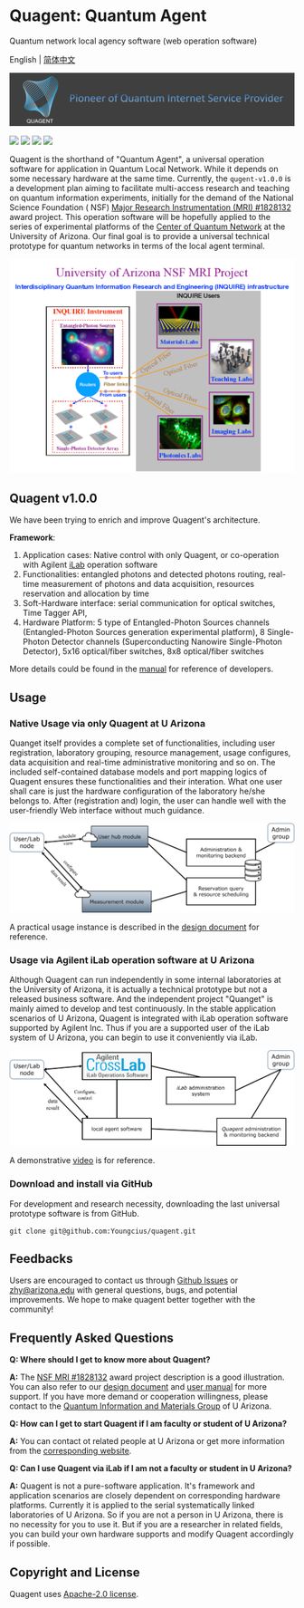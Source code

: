 # Quagent: Quantum Agent

Quantum network local agency software (web operation software)

English | [简体中文](README_CN.md)

![](static/images/quagent-slogan.png)

[![](https://img.shields.io/badge/license-Apache%202.0-green)](./LICENSE) [![](https://img.shields.io/badge/build-passing-green)]() ![](https://img.shields.io/badge/Python-3.7--3.8-blue) ![](https://img.shields.io/badge/dev-v1.0.0-blue)

Quagent is the shorthand of "Quantum Agent", a universal operation software for application in Quantum Local Network.
While it depends on some necessary hardware at the same time. Currently, the `qugent-v1.0.0` is a development plan
aiming to facilitate multi-access research and teaching on quantum information experiments, initially for the demand
of the National Science Foundation (
NSF) [Major Research Instrumentation (MRI) #1828132](https://www.nsf.gov/awardsearch/showAward?AWD_ID=1828132&HistoricalAwards=false)
award project. This operation software will be hopefully applied to the series of experimental platforms of
the [Center of Quantum Network](https://cqn-erc.org/) at the University of Arizona. Our final goal is to provide a
universal technical prototype for quantum networks in terms of the local agent terminal.

![](static/images/profile.png)

## Quagent v1.0.0

We have been trying to enrich and improve Quagent's architecture.

**Framework**:

1. Application cases: Native control with only Quagent, or co-operation with Agilent [iLab](https://ua.ilab.agilent.com)
   operation software
3. Functionalities: entangled photons and detected photons routing, real-time measurement of photons and data
   acquisition, resources reservation and allocation by time
4. Soft-Hardware interface: serial communication for optical switches, Time Tagger API,
5. Hardware Platform: 5 type of Entangled-Photon Sources channels (Entangled-Photon Sources generation experimental
   platform), 8 Single-Photon Detector channels (Superconducting Nanowire Single-Photon Detector), 5x16 optical/fiber
   switches, 8x8 optical/fiber switches

More details could be found in the [manual](./static/doc/manual.md) for reference of developers.

## Usage

### Native Usage via only Quagent at U Arizona

Quanget itself provides a complete set of functionalities, including user registration, laboratory grouping, resource
management, usage configures, data acquisition and real-time administrative monitoring and so on. The included
self-contained database models and port mapping logics of Quagent ensures these functionalities and their interation. 
What one user shall care is just the hardware configuration of
the laboratory he/she belongs to. After (registration and) login, the user can handle well with the user-friendly Web
interface without much guidance.



![](./static/images/strategy.png)

A practical usage instance is described in the [design document](./static/doc/design.md) for reference.

### Usage via Agilent iLab operation software at U Arizona

Although Quagent can run independently in some internal laboratories at the University of Arizona, it is actually a
technical prototype but not a released business software. And the independent project "Quanget" is mainly aimed to
develop and test continuously. In the stable application scenarios of U Arizona, Quagent is integrated with iLab
operation software supported by Agilent Inc. Thus if you are a supported user of the iLab system of U Arizona, you can
begin to use it conveniently via iLab.

![](./static/images/strategy-with-ilab.png)

A demonstrative [video](static/doc/Demonstration%20-%20Quantum%20Network%20Testbed.mp4) is for reference.

### Download and install via GitHub

For development and research necessity, downloading the last universal prototype software is from GitHub.

```shell
git clone git@github.com:Youngcius/quagent.git
```

## Feedbacks

Users are encouraged to contact us through [Github Issues](https://github.com/Youngcius/quagent) or
zhy@arizona.edu with general questions, bugs, and potential improvements. We hope to make quagent better together
with the community!

## Frequently Asked Questions

**Q: Where should I get to know more about Quagent?**

**A:** The [NSF MRI #1828132](https://www.nsf.gov/awardsearch/showAward?AWD_ID=1828132&HistoricalAwards=false) award
project description is a good illustration. You can also refer to our [design document](static/doc/design.md)
and [user manual](static/doc/manual.md) for more support.
If you have more demand or cooperation willingness, please contact to
the [Quantum Information and Materials Group](https://quantum.lab.arizona.edu) of U Arizona.

**Q: How can I get to start Quagent if I am faculty or student of U Arizona?**

**A:** You can contact ot related people at U Arizona or get more information from
the [corresponding website](https://ua.ilab.agilent.com/landing/3645).

**Q: Can I use Quagent via iLab if I am not a faculty or student in U Arizona?**

**A:** Quagent is not a pure-software application. It's framework and application scenarios are closely dependent on
corresponding hardware platforms. Currently it is applied to the serial systematically linked laboratories of U Arizona.
So if you are not a person in U Arizona, there is no necessity for you to use it. But if you are a researcher in related
fields, you can build your own hardware supports and modify Quagent accordingly if possible.

## Copyright and License

Quagent uses [Apache-2.0 license](LICENSE).

